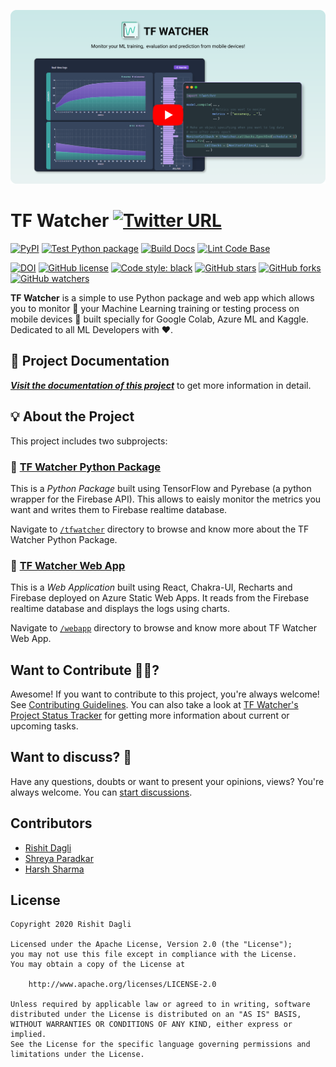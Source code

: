 [![](media/cover.png)](https://www.youtube.com/watch?v=jFYiZKQa6JQ)

# TF Watcher [![Twitter URL](https://img.shields.io/twitter/url?style=social&url=https%3A%2F%2Fgithub.com%2FRishit-dagli%2FTF-Watcher)](https://twitter.com/intent/tweet?text=Wow:&url=https%3A%2F%2Fgithub.com%2FRishit-dagli%2FTF-Watcher)

[![PyPI](https://img.shields.io/pypi/v/tf-watcher)](https://pypi.org/project/tf-watcher/)
[![Test Python package](https://github.com/Rishit-dagli/TF-Watcher/actions/workflows/tests.yml/badge.svg?branch=main)](https://github.com/Rishit-dagli/TF-Watcher/actions/workflows/tests.yml)
[![Build Docs](https://github.com/Rishit-dagli/TF-Watcher/actions/workflows/sphinx-ci.yml/badge.svg?branch=main)](https://github.com/Rishit-dagli/TF-Watcher/actions/workflows/sphinx-ci.yml)
[![Lint Code Base](https://github.com/Rishit-dagli/TF-Watcher/actions/workflows/linter.yml/badge.svg?branch=main)](https://github.com/Rishit-dagli/TF-Watcher/actions/workflows/linter.yml)

[![DOI](https://zenodo.org/badge/389973536.svg)](https://zenodo.org/badge/latestdoi/389973536)
[![GitHub license](https://img.shields.io/github/license/Rishit-dagli/TF-Watcher)](LICENSE)
[![Code style: black](https://img.shields.io/badge/code%20style-black-000000.svg)](https://github.com/psf/black)
[![GitHub stars](https://img.shields.io/github/stars/Rishit-dagli/TF-Watcher?style=social)](https://github.com/Rishit-dagli/TF-Watcher/stargazers)
[![GitHub forks](https://img.shields.io/github/forks/Rishit-dagli/TF-Watcher?style=social)](https://github.com/Rishit-dagli/TF-Watcher/network/members)
[![GitHub watchers](https://img.shields.io/github/watchers/Rishit-dagli/TF-Watcher?style=social)](https://github.com/Rishit-dagli/TF-Watcher/watchers)

**TF Watcher** is a simple to use Python package and web app which allows you to monitor 👀 your Machine Learning training or testing process on mobile devices 📱 built specially for Google Colab, Azure ML and Kaggle. Dedicated to all ML Developers with ❤️. 

## 📄 Project Documentation

[_**Visit the documentation of this project**_](https://rishit-dagli.github.io/TF-Watcher/) to get more information in detail.

## 💡 About the Project

This project includes two subprojects:

### 🔹 [TF Watcher Python Package](/tfwatcher)

This is a *Python Package* built using TensorFlow and Pyrebase (a python wrapper for the Firebase API). This allows to eaisly monitor the metrics you want and writes them to Firebase realtime database.

Navigate to [`/tfwatcher`](/tfwatcher) directory to browse and know more about the TF Watcher Python Package.

### 🔹 [TF Watcher Web App](/webapp)

This is a *Web Application* built using React, Chakra-UI, Recharts and Firebase deployed on Azure Static Web Apps. It reads from the Firebase realtime database and displays the logs using charts.

Navigate to [`/webapp`](/webapp) directory to browse and know more about TF Watcher Web App.

## Want to Contribute 🙋‍♂️?

Awesome! If you want to contribute to this project, you're always welcome! See [Contributing Guidelines](CONTRIBUTING.md). You can also take a look at [TF Watcher's Project Status Tracker](https://github.com/Rishit-dagli/TF-Watcher/projects/1) for getting more information about current or upcoming tasks.

## Want to discuss? 💬

Have any questions, doubts or want to present your opinions, views? You're always welcome. You can [start discussions](https://github.com/Rishit-dagli/TF-Watcher/discussions).

## Contributors

- [Rishit Dagli](https://github.com/Rishit-dagli)
- [Shreya Paradkar](https://github.com/shreyaparadkar)
- [Harsh Sharma](https://github.com/harshgeek4coder)

## License

```
Copyright 2020 Rishit Dagli

Licensed under the Apache License, Version 2.0 (the "License");
you may not use this file except in compliance with the License.
You may obtain a copy of the License at

    http://www.apache.org/licenses/LICENSE-2.0

Unless required by applicable law or agreed to in writing, software
distributed under the License is distributed on an "AS IS" BASIS,
WITHOUT WARRANTIES OR CONDITIONS OF ANY KIND, either express or implied.
See the License for the specific language governing permissions and
limitations under the License.
```